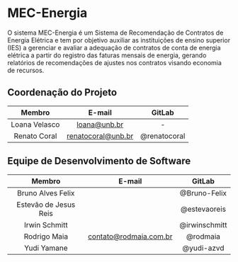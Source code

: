 # MEC-Energia

O sistema MEC-Energia é um Sistema de Recomendação de Contratos de Energia Elétrica e tem por objetivo auxiliar as instituições de ensino superior (IES) a gerenciar e avaliar a adequação de contratos de conta de energia elétrica a partir do registro das faturas mensais de energia, gerando relatórios de recomendações de ajustes nos contratos visando economia de recursos.

## Coordenação do Projeto

|    Membro     |       E-mail       |    GitLab    |
| :-----------: | :----------------: | :----------: |
| Loana Velasco |    loana@unb.br    |      -       |
| Renato Coral  | renatocoral@unb.br | @renatocoral |

## Equipe de Desenvolvimento de Software

|        Membro         |             E-mail             |       GitLab        |
| :------------------:  | :----------------------------: | :-----------------: |
| Bruno Alves Felix     |                                | @Bruno-Felix        |
| Estevão de Jesus Reis |                                | @estevaoreis        |
| Irwin Schmitt         |                                | @irwinschmitt       |
| Rodrigo Maia          |     contato@rodmaia.com.br     | @rodmaia            |
| Yudi Yamane           |                                | @yudi-azvd          |